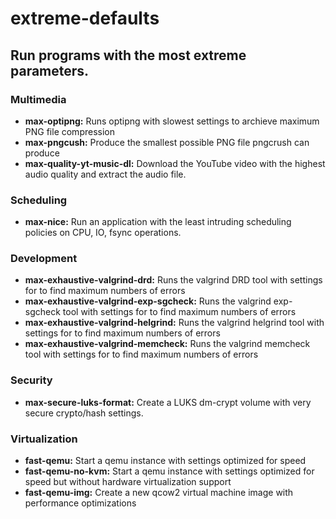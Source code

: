# extreme-defaults

## Run programs with the most extreme parameters.

### Multimedia
* **max-optipng:** Runs optipng with slowest settings to archieve maximum PNG file compression
* **max-pngcush:** Produce the smallest possible PNG file pngcrush can produce
* **max-quality-yt-music-dl:** Download the YouTube video with the highest audio quality and extract the audio file.

### Scheduling
* **max-nice:** Run an application with the least intruding scheduling policies on CPU, IO, fsync operations.

### Development
* **max-exhaustive-valgrind-drd:** Runs the valgrind DRD tool with settings for to find maximum numbers of errors
* **max-exhaustive-valgrind-exp-sgcheck:** Runs the valgrind exp-sgcheck tool with settings for to find maximum numbers of errors
* **max-exhaustive-valgrind-helgrind:** Runs the valgrind helgrind tool with settings for to find maximum numbers of errors
* **max-exhaustive-valgrind-memcheck:** Runs the valgrind memcheck tool with settings for to find maximum numbers of errors

### Security
* **max-secure-luks-format:** Create a LUKS dm-crypt volume with very secure crypto/hash settings.

### Virtualization
* **fast-qemu:** Start a qemu instance with settings optimized for speed
* **fast-qemu-no-kvm:** Start a qemu instance with settings optimized for speed but without hardware virtualization support
* **fast-qemu-img:** Create a new qcow2 virtual machine image with performance optimizations